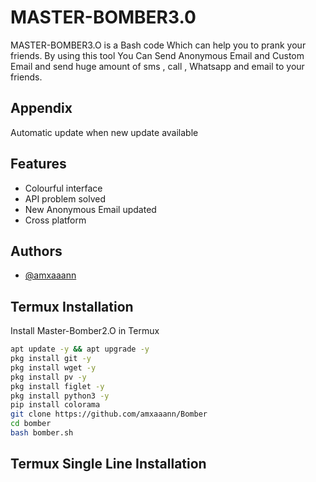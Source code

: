 
# MASTER-BOMBER3.0

MASTER-BOMBER3.O is a Bash code Which can help you to prank your friends. By using this tool You Can Send Anonymous Email and Custom Email and send huge amount of sms , call , Whatsapp and email to your friends.


## Appendix

Automatic update when new update available

## Features

- Colourful interface
- API problem solved
- New Anonymous Email updated
- Cross platform

## Authors

- [@amxaaann](https://www.github.com/amxaaann)


##  Termux Installation

Install Master-Bomber2.O in Termux

```bash
apt update -y && apt upgrade -y
pkg install git -y 
pkg install wget -y
pkg install pv -y
pkg install figlet -y
pkg install python3 -y
pip install colorama
git clone https://github.com/amxaaann/Bomber
cd bomber
bash bomber.sh
```
##  Termux Single Line Installation
